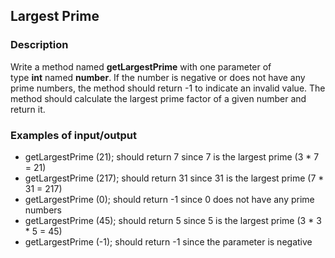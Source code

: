 ## Largest Prime

### Description

Write a method named <b>getLargestPrime</b> with one parameter of type <b>int</b> named <b>number</b>. If the number is negative or does not have any prime numbers, the method should return -1 to indicate an invalid value. The method should calculate the largest prime factor of a given number and return it.

### Examples of input/output

<ul>
<li>getLargestPrime (21); should return 7 since 7 is the largest prime (3 * 7 = 21)</li>
<li>getLargestPrime (217); should return 31 since 31 is the largest prime (7 * 31 = 217)</li>
<li>getLargestPrime (0); should return -1 since 0 does not have any prime numbers</li>
<li>getLargestPrime (45); should return 5 since 5 is the largest prime (3 * 3 * 5 = 45)</li>
<li>getLargestPrime (-1); should return -1 since the parameter is negative</li>
</ul>
